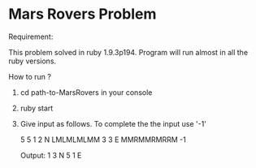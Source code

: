 Mars Rovers Problem
===================

Requirement:

This problem solved in ruby 1.9.3p194.
Program will run almost in all the ruby versions.

How to run ?

1. cd path-to-MarsRovers in your console

2. ruby start

3. Give input as follows. To complete the the input use '-1' 

	5 5
	1 2 N
	LMLMLMLMM
	3 3 E
	MMRMMRMRRM
	-1

	Output:
	1 3 N
	5 1 E
